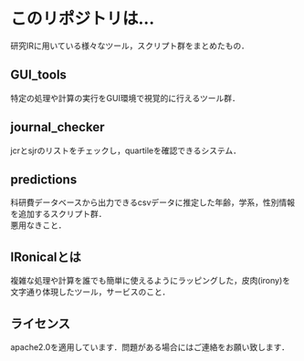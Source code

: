 # このリポジトリは...
研究IRに用いている様々なツール，スクリプト群をまとめたもの．  

## GUI_tools
特定の処理や計算の実行をGUI環境で視覚的に行えるツール群．  

## journal_checker
jcrとsjrのリストをチェックし，quartileを確認できるシステム．

## predictions
科研費データベースから出力できるcsvデータに推定した年齢，学系，性別情報を追加するスクリプト群．  
悪用なきこと．  

## IRonicalとは
複雑な処理や計算を誰でも簡単に使えるようにラッピングした，皮肉(irony)を文字通り体現したツール，サービスのこと．  

## ライセンス
apache2.0を適用しています．問題がある場合にはご連絡をお願い致します．  
